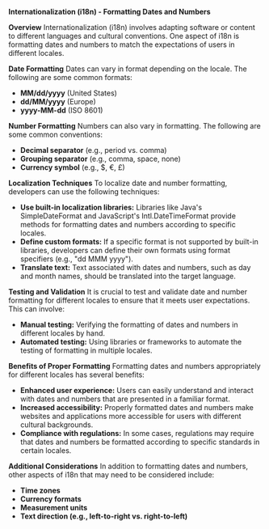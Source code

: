**Internationalization (i18n) - Formatting Dates and Numbers**

**Overview**
Internationalization (i18n) involves adapting software or content to different languages and cultural conventions. One aspect of i18n is formatting dates and numbers to match the expectations of users in different locales.

**Date Formatting**
Dates can vary in format depending on the locale. The following are some common formats:

* **MM/dd/yyyy** (United States)
* **dd/MM/yyyy** (Europe)
* **yyyy-MM-dd** (ISO 8601)

**Number Formatting**
Numbers can also vary in formatting. The following are some common conventions:

* **Decimal separator** (e.g., period vs. comma)
* **Grouping separator** (e.g., comma, space, none)
* **Currency symbol** (e.g., $, €, £)

**Localization Techniques**
To localize date and number formatting, developers can use the following techniques:

* **Use built-in localization libraries:** Libraries like Java's SimpleDateFormat and JavaScript's Intl.DateTimeFormat provide methods for formatting dates and numbers according to specific locales.
* **Define custom formats:** If a specific format is not supported by built-in libraries, developers can define their own formats using format specifiers (e.g., "dd MMM yyyy").
* **Translate text:** Text associated with dates and numbers, such as day and month names, should be translated into the target language.

**Testing and Validation**
It is crucial to test and validate date and number formatting for different locales to ensure that it meets user expectations. This can involve:

* **Manual testing:** Verifying the formatting of dates and numbers in different locales by hand.
* **Automated testing:** Using libraries or frameworks to automate the testing of formatting in multiple locales.

**Benefits of Proper Formatting**
Formatting dates and numbers appropriately for different locales has several benefits:

* **Enhanced user experience:** Users can easily understand and interact with dates and numbers that are presented in a familiar format.
* **Increased accessibility:** Properly formatted dates and numbers make websites and applications more accessible for users with different cultural backgrounds.
* **Compliance with regulations:** In some cases, regulations may require that dates and numbers be formatted according to specific standards in certain locales.

**Additional Considerations**
In addition to formatting dates and numbers, other aspects of i18n that may need to be considered include:

* **Time zones**
* **Currency formats**
* **Measurement units**
* **Text direction (e.g., left-to-right vs. right-to-left)**
